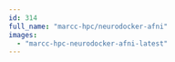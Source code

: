 ```yaml
---
id: 314
full_name: "marcc-hpc/neurodocker-afni"
images: 
  - "marcc-hpc-neurodocker-afni-latest"
---
```

